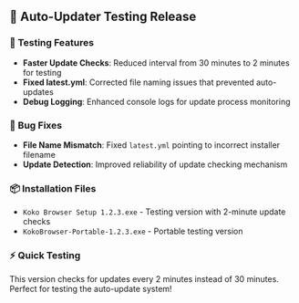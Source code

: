 ## 🔧 Auto-Updater Testing Release

### 🚀 Testing Features
- **Faster Update Checks**: Reduced interval from 30 minutes to 2 minutes for testing
- **Fixed latest.yml**: Corrected file naming issues that prevented auto-updates
- **Debug Logging**: Enhanced console logs for update process monitoring

### 🔧 Bug Fixes
- **File Name Mismatch**: Fixed `latest.yml` pointing to incorrect installer filename
- **Update Detection**: Improved reliability of update checking mechanism

### 📦 Installation Files
- `Koko Browser Setup 1.2.3.exe` - Testing version with 2-minute update checks
- `KokoBrowser-Portable-1.2.3.exe` - Portable testing version

### ⚡ Quick Testing
This version checks for updates every 2 minutes instead of 30 minutes. Perfect for testing the auto-update system!